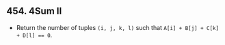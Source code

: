 ## 454. 4Sum II

-   Return the number of tuples `(i, j, k, l)` such that `A[i] + B[j] + C[k] + D[l] == 0`.

